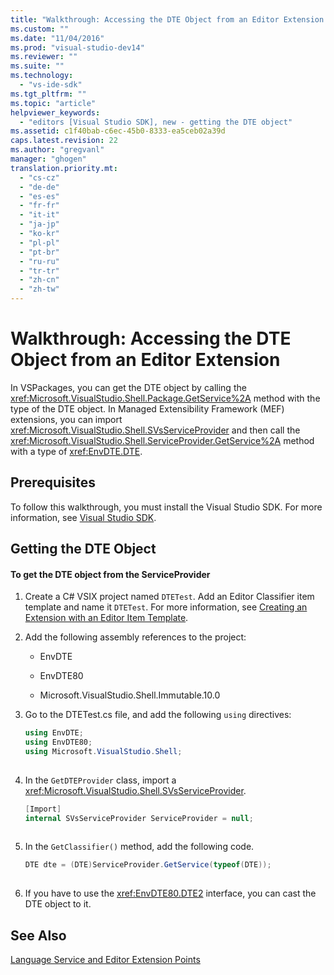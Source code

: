 ```yaml
---
title: "Walkthrough: Accessing the DTE Object from an Editor Extension | Microsoft Docs"
ms.custom: ""
ms.date: "11/04/2016"
ms.prod: "visual-studio-dev14"
ms.reviewer: ""
ms.suite: ""
ms.technology: 
  - "vs-ide-sdk"
ms.tgt_pltfrm: ""
ms.topic: "article"
helpviewer_keywords: 
  - "editors [Visual Studio SDK], new - getting the DTE object"
ms.assetid: c1f40bab-c6ec-45b0-8333-ea5ceb02a39d
caps.latest.revision: 22
ms.author: "gregvanl"
manager: "ghogen"
translation.priority.mt: 
  - "cs-cz"
  - "de-de"
  - "es-es"
  - "fr-fr"
  - "it-it"
  - "ja-jp"
  - "ko-kr"
  - "pl-pl"
  - "pt-br"
  - "ru-ru"
  - "tr-tr"
  - "zh-cn"
  - "zh-tw"
---
```

# Walkthrough: Accessing the DTE Object from an Editor Extension
In VSPackages, you can get the DTE object by calling the <xref:Microsoft.VisualStudio.Shell.Package.GetService%2A> method with the type of the DTE object. In Managed Extensibility Framework (MEF) extensions, you can import <xref:Microsoft.VisualStudio.Shell.SVsServiceProvider> and then call the <xref:Microsoft.VisualStudio.Shell.ServiceProvider.GetService%2A> method with a type of <xref:EnvDTE.DTE>.  
  
## Prerequisites  
 To follow this walkthrough, you must install the Visual Studio SDK. For more information, see [Visual Studio SDK](../extensibility/visual-studio-sdk.md).  
  
## Getting the DTE Object  
  
#### To get the DTE object from the ServiceProvider  
  
1.  Create a C# VSIX project named `DTETest`. Add an Editor Classifier item template and name it `DTETest`. For more information, see [Creating an Extension with an Editor Item Template](../extensibility/creating-an-extension-with-an-editor-item-template.md).  
  
2.  Add the following assembly references to the project:  
  
    -   EnvDTE  
  
    -   EnvDTE80  
  
    -   Microsoft.VisualStudio.Shell.Immutable.10.0  
  
3.  Go to the DTETest.cs file, and add the following `using` directives:  
  
    ```c#  
    using EnvDTE;  
    using EnvDTE80;  
    using Microsoft.VisualStudio.Shell;  
  
    ```  
  
4.  In the `GetDTEProvider` class, import a <xref:Microsoft.VisualStudio.Shell.SVsServiceProvider>.  
  
    ```c#  
    [Import]  
    internal SVsServiceProvider ServiceProvider = null;  
  
    ```  
  
5.  In the `GetClassifier()` method, add the following code.  
  
    ```c#  
    DTE dte = (DTE)ServiceProvider.GetService(typeof(DTE));  
  
    ```  
  
6.  If you have to use the <xref:EnvDTE80.DTE2> interface, you can cast the DTE object to it.  
  
## See Also  
 [Language Service and Editor Extension Points](../extensibility/language-service-and-editor-extension-points.md)